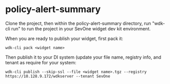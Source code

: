 # policy-alert-summary

Clone the project, then within the policy-alert-summary directory, run "wdk-cli run" to run the project in your SevOne widget dev kit environment.

When you are ready to publish your widget, first pack it:

    wdk-cli pack <widget name>

Then publish it to your DI system (update your file name, registry info, and tenant as require for your system:

    wdk-cli publish --skip-ssl --file <widget name>.tgz --registry https://10.128.9.172/wdkserver --tenant SevOne
